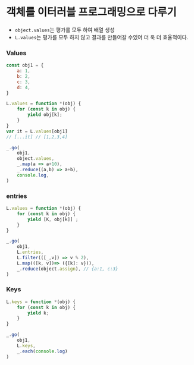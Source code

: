 # 객체를 이터러블 프로그래밍으로 다루기

- `object.values`는 평가를 모두 하여 배열 생성 
- `L.values`는 평가를 모두 하지 않고 결과를 만들어갈 수있어 더 욱 더 효율적이다.



### Values

```javascript
const obj1 = {
    a: 1,
    b: 2,
    c: 3,
    d: 4,
}

L.values = function *(obj) {
    for (const k in obj) {
        yield obj[k];
    }
}
var it = L.values[obj1]
// [...it] // [1,2,3,4]

_.go(
    obj1,
    object.values,
    _.map(a => a+10),
    _.reduce((a,b) => a+b),
    console.log,
)
```



### entries

```javascript
L.values = function *(obj) {
    for (const k in obj) {
        yield [K, obj[k]] ;
    }
}

_.go(
    obj1,
    L.entries,
    L.filter(([_,v]) => v % 2),
    L.map(([k, v])=> ({[k]: v})),
    _.reduce(object.assign), // {a:1, c:3}
)
```



### Keys

```javascript
L.keys = function *(obj) {
    for (const k in obj) {
        yield k;
    }
}

_.go(
    obj1,
    L.keys,
    _.each(console.log)
)
```

